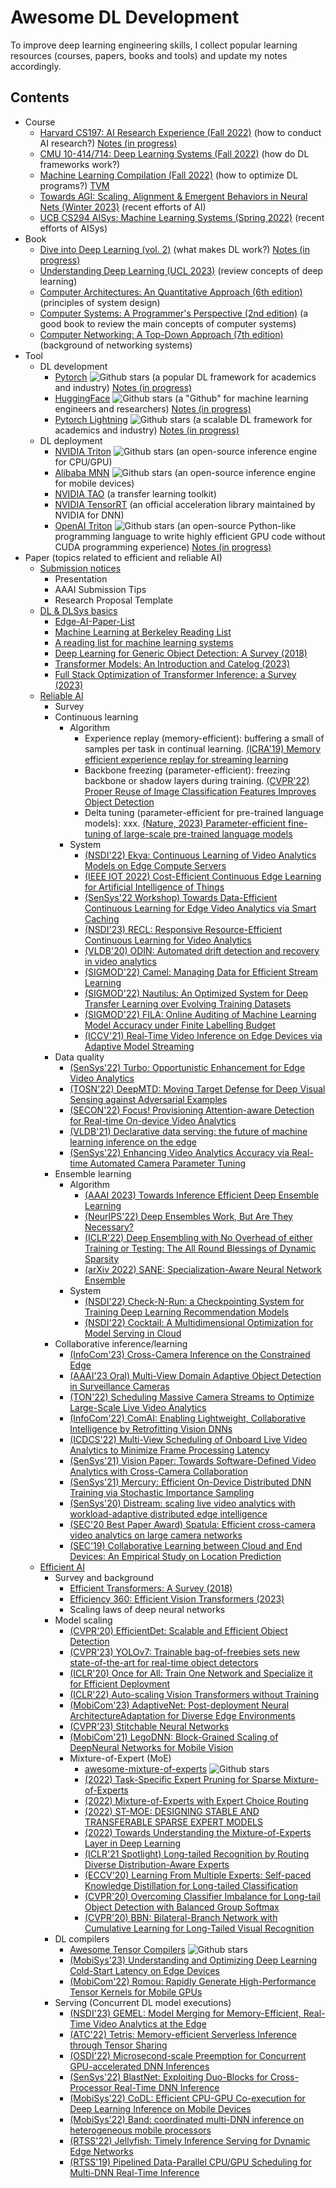 # Awesome DL Development
To improve deep learning engineering skills, I collect popular learning resources (courses, papers, books and tools) and update my notes accordingly.
## Contents
- Course
  - [Harvard CS197: AI Research Experience (Fall 2022)](https://www.cs197.seas.harvard.edu/) (how to conduct AI research?) [Notes (in progress)](https://github.com/Jason-cs18/Awesome-DL-Development/blob/main/Course/Harvard_CS197/readme.md)
  - [CMU 10-414/714: Deep Learning Systems (Fall 2022)](https://dlsyscourse.org/lectures/) (how do DL frameworks work?)
  - [Machine Learning Compilation (Fall 2022)](https://mlc.ai/) (how to optimize DL programs?) [TVM](https://tvm.apache.org/)
  - [Towards AGI: Scaling, Alignment & Emergent Behaviors in Neural Nets (Winter 2023)](https://sites.google.com/view/towards-agi-course/schedule) (recent efforts of AI)
  - [UCB CS294 AISys: Machine Learning Systems (Spring 2022)](https://ucbrise.github.io/cs294-ai-sys-sp22/) (recent efforts of AISys)
- Book
  - [Dive into Deep Learning (vol. 2)](https://d2l.ai/) (what makes DL work?) [Notes (in progress)](https://github.com/Jason-cs18/Awesome-DL-Development/tree/main/Book/D2L)
  - [Understanding Deep Learning (UCL 2023)](https://udlbook.github.io/udlbook/) (review concepts of deep learning)
  - [Computer Architectures: An Quantitative Approach (6th edition)](https://github.com/Jason-cs18/Awesome-DL-Development/blob/main/Book/pdf/Computer%20Architecture%20a%20Quantitative%20Approach%206th.pdf) (principles of system design)
  - [Computer Systems: A Programmer's Perspective (2nd edition)](https://github.com/Jason-cs18/Awesome-DL-Development/blob/main/Book/pdf/CSAPP_2016.pdf) (a good book to review the main concepts of computer systems)
  - [Computer Networking: A Top-Down Approach (7th edition)](https://github.com/Jason-cs18/Awesome-DL-Development/blob/main/Book/pdf/Computer%20Networking%20A%20Top-Down%20Approach%20(7th%20Edition).pdf) (background of networking systems)
- Tool 
  - DL development
    - [Pytorch](https://pytorch.org/) ![Github stars](https://img.shields.io/github/stars/pytorch/pytorch) (a popular DL framework for academics and industry) [Notes (in progress)](https://github.com/Jason-cs18/Awesome-DL-Development/blob/main/Tools/Pytorch/README.md)
    - [HuggingFace](https://huggingface.co/) ![Github stars](https://img.shields.io/github/stars/huggingface/transformers) (a "Github" for machine learning engineers and researchers) [Notes (in progress)](https://github.com/Jason-cs18/Awesome-DL-Development/blob/main/Tools/HuggingFace/README.md)
    - [Pytorch Lightning](https://lightning.ai/docs/pytorch/stable/) ![Github stars](https://img.shields.io/github/stars/Lightning-AI/lightning) (a scalable DL framework for academics and industry) [Notes (in progress)](https://github.com/Jason-cs18/Awesome-DL-Development/blob/main/Tools/Pytorch-Lighning/README.md)
  - DL deployment
    - [NVIDIA Triton](https://developer.nvidia.com/nvidia-triton-inference-server) ![Github stars](https://img.shields.io/github/stars/triton-inference-server/server) (an open-source inference engine for CPU/GPU)
    - [Alibaba MNN](https://github.com/alibaba/MNN) ![Github stars](https://img.shields.io/github/stars/alibaba/MNN) (an open-source inference engine for mobile devices)
    - [NVIDIA TAO](https://developer.nvidia.com/tao-toolkit) (a transfer learning toolkit)
    - [NVIDIA TensorRT](https://github.com/NVIDIA/TensorRT) (an official acceleration library maintained by NVIDIA for DNN)
    - [OpenAI Triton](https://openai.com/research/triton) ![Github stars](https://img.shields.io/github/stars/openai/triton)  (an open-source Python-like programming language to write highly efficient GPU code without CUDA programming experience) [Notes (in progress)](https://github.com/Jason-cs18/Awesome-DL-Development/blob/main/Tools/OpenAI_Triton/readme.md)
- Paper (topics related to efficient and reliable AI)
  - [Submission notices](https://github.com/Jason-cs18/Awesome-DL-Development/blob/main/Paper/submission_notices.md)
    - Presentation
    - AAAI Submission Tips
    - Research Proposal Template
  - [DL & DLSys basics](https://github.com/Jason-cs18/Awesome-DL-Development/blob/main/Paper/dl_sys.md)
    - [Edge-AI-Paper-List](https://github.com/xumengwei/Edge-AI-Paper-List)
    - [Machine Learning at Berkeley Reading List](https://ml.berkeley.edu/reading-list/)
    - [A reading list for machine learning systems](https://jeongseob.github.io/readings_mlsys.html)
    - [Deep Learning for Generic Object Detection: A Survey (2018)](https://arxiv.org/pdf/1809.02165.pdf)
    - [Transformer Models: An Introduction and Catelog (2023)](https://arxiv.org/pdf/2302.07730.pdf)
    - [Full Stack Optimization of Transformer Inference: a Survey (2023)](https://arxiv.org/abs/2302.14017)
  - [Reliable AI](https://github.com/Jason-cs18/Awesome-DL-Development/blob/main/Paper/reliable_ai.md)
    - Survey
    - Continuous learning
      - Algorithm
        - Experience replay (memory-efficient): buffering a small of samples per task in continual learning. [(ICRA'19) Memory efficient experience replay for streaming learning](https://arxiv.org/abs/1809.05922)
        - Backbone freezing (parameter-efficient): freezing backbone or shadow layers during training. [(CVPR'22) Proper Reuse of Image Classification Features Improves Object Detection](https://arxiv.org/abs/2204.00484)
        - Delta tuning (parameter-efficient for pre-trained language models): xxx. [(Nature, 2023) Parameter-efficient fine-tuning of large-scale pre-trained language models](https://www.nature.com/articles/s42256-023-00626-4)
      - System
        - [(NSDI'22) Ekya: Continuous Learning of Video Analytics Models on Edge Compute Servers](https://www.microsoft.com/en-us/research/publication/ekya-continuous-learning-of-video-analytics-models-on-edge-compute-servers/)
        - [(IEEE IOT 2022) Cost-Efficient Continuous Edge Learning for Artificial Intelligence of Things](https://ieeexplore.ieee.org/document/9511621)
        - [(SenSys'22 Workshop) Towards Data-Efficient Continuous Learning for Edge Video Analytics via Smart Caching](https://dl.acm.org/doi/10.1145/3560905.3568430)
        - [(NSDI'23) RECL: Responsive Resource-Efficient Continuous Learning for Video Analytics](https://www.usenix.org/conference/nsdi23/presentation/khani#:~:text=RECL%20is%20a%20new%20video-analytics%20framework%20that%20carefully,the%20expert%20model%20given%20any%20video%20frame%20samples.)
        - [(VLDB'20) ODIN: Automated drift detection and recovery in video analytics](https://dl.acm.org/doi/10.14778/3407790.3407837)
        - [(SIGMOD'22) Camel: Managing Data for Efficient Stream Learning](https://dl.acm.org/doi/10.1145/3514221.3517836)
        - [(SIGMOD'22) Nautilus: An Optimized System for Deep Transfer Learning over Evolving Training Datasets](https://dl.acm.org/doi/10.1145/3514221.3517846)
        - [(SIGMOD'22) FILA: Online Auditing of Machine Learning Model Accuracy under Finite Labelling Budget](https://dl.acm.org/doi/10.1145/3514221.3517904)
        - [(ICCV'21) Real-Time Video Inference on Edge Devices via Adaptive Model Streaming](https://github.com/modelstreaming/ams)
    - Data quality
        - [(SenSys'22) Turbo: Opportunistic Enhancement for Edge Video Analytics](https://jason-cs18.github.io/assets/paper/sensys22turbo.pdf)
        - [(TOSN'22) DeepMTD: Moving Target Defense for Deep Visual Sensing against Adversarial Examples](https://dl.acm.org/doi/abs/10.1145/3469032)
        - [(SECON'22) Focus! Provisioning Attention-aware Detection for Real-time On-device Video Analytics](https://ieeexplore.ieee.org/abstract/document/9918169)
        - [(VLDB'21) Declarative data serving: the future of machine learning inference on the edge](https://dl.acm.org/doi/abs/10.14778/3476249.3476302)
        - [(SenSys'22) Enhancing Video Analytics Accuracy via Real-time Automated Camera Parameter Tuning](https://dl.acm.org/doi/abs/10.1145/3560905.3568527)
    - Ensemble learning
      - Algorithm
        - [(AAAI 2023) Towards Inference Efficient Deep Ensemble Learning](https://arxiv.org/pdf/2301.12378.pdf)
        - [(NeurIPS'22) Deep Ensembles Work, But Are They Necessary?](https://arxiv.org/pdf/2202.06985.pdf)
        - [(ICLR'22) Deep Ensembling with No Overhead of either Training or Testing: The All Round Blessings of Dynamic Sparsity](https://iclr.cc/virtual/2022/poster/6299)
        - [(arXiv 2022) SANE: Specialization-Aware Neural Network Ensemble](https://openreview.net/forum?id=pLNLdHrZmcX)
      - System
        - [(NSDI'22) Check-N-Run: a Checkpointing System for Training Deep Learning Recommendation Models](https://www.usenix.org/conference/nsdi22/presentation/eisenman)
        - [(NSDI'22) Cocktail: A Multidimensional Optimization for Model Serving in Cloud](https://www.usenix.org/conference/nsdi22/presentation/gunasekaran)
    - Collaborative inference/learning
      - [(InfoCom'23) Cross-Camera Inference on the Constrained Edge](https://libinliu0189.github.io/papers/Polly-infocom23.pdf)
      - [(AAAI'23 Oral) Multi-View Domain Adaptive Object Detection in Surveillance Cameras](https://jason-cs18.github.io/assets/paper/MVDAOD_AAAI23_Full.pdf)
      - [(TON'22) Scheduling Massive Camera Streams to Optimize Large-Scale Live Video Analytics](https://ieeexplore.ieee.org/abstract/document/9622882)
      - [(InfoCom'22) ComAI: Enabling Lightweight, Collaborative Intelligence by Retrofitting Vision DNNs](https://ieeexplore.ieee.org/abstract/document/9796769)
      - [(ICDCS'22) Multi-View Scheduling of Onboard Live Video Analytics to Minimize Frame Processing Latency](https://ieeexplore.ieee.org/abstract/document/9912287)
      - [(SenSys'21) Vision Paper: Towards Software-Defined Video Analytics with Cross-Camera Collaboration](https://dl.acm.org/doi/abs/10.1145/3485730.3493453)
      - [(SenSys'21) Mercury: Efficient On-Device Distributed DNN Training via Stochastic Importance Sampling](https://dl.acm.org/doi/abs/10.1145/3485730.3485930)
      - [(SenSys'20) Distream: scaling live video analytics with workload-adaptive distributed edge intelligence](https://dl.acm.org/doi/abs/10.1145/3384419.3430721)
      - [(SEC'20 Best Paper Award) Spatula: Efficient cross-camera video analytics on large camera networks](https://www.microsoft.com/en-us/research/uploads/prod/2020/08/sec20spatula.pdf)
      - [(SEC'19) Collaborative Learning between Cloud and End Devices: An Empirical Study on Location Prediction](https://jason-cs18.github.io/assets/paper/sec19colla.pdf) 
  - [Efficient AI](https://github.com/Jason-cs18/Awesome-DL-Development/blob/main/Paper/efficient_ai.md)
    - Survey and background
      - [Efficient Transformers: A Survey (2018)](https://dl.acm.org/doi/pdf/10.1145/3530811)
      - [Efficiency 360: Efficient Vision Transformers (2023)](https://arxiv.org/pdf/2302.08374.pdf)
      -  Scaling laws of deep neural networks
    - Model scaling
      - [(CVPR'20) EfficientDet: Scalable and Efficient Object Detection](https://arxiv.org/abs/1911.09070)
      - [(CVPR'23) YOLOv7: Trainable bag-of-freebies sets new state-of-the-art for real-time object detectors](https://arxiv.org/pdf/2207.02696.pdf)
      - [(ICLR'20) Once for All: Train One Network and Specialize it for Efficient Deployment](https://arxiv.org/abs/1908.09791)
      - [(ICLR'22) Auto-scaling Vision Transformers without Training](https://arxiv.org/pdf/2202.11921.pdf)
      - [(MobiCom'23) AdaptiveNet: Post-deployment Neural ArchitectureAdaptation for Diverse Edge Environments](https://arxiv.org/abs/2303.07129)
      - [(CVPR'23) Stitchable Neural Networks](https://arxiv.org/abs/2302.06586)
      - [(MobiCom'21) LegoDNN: Block-Grained Scaling of DeepNeural Networks for Mobile Vision](https://github.com/LINC-BIT/legodnn)
      - Mixture-of-Expert (MoE)
        - [awesome-mixture-of-experts](https://github.com/XueFuzhao/awesome-mixture-of-experts#awesome-mixture-of-experts) ![Github stars](https://img.shields.io/github/stars/XueFuzhao/awesome-mixture-of-experts#awesome-mixture-of-experts)
        - [(2022) Task-Specific Expert Pruning for Sparse Mixture-of-Experts](https://arxiv.org/pdf/2206.00277.pdf)
        - [(2022) Mixture-of-Experts with Expert Choice Routing](https://arxiv.org/abs/2202.09368)
        - [(2022) ST-MOE: DESIGNING STABLE AND TRANSFERABLE SPARSE EXPERT MODELS](https://arxiv.org/pdf/2202.08906.pdf)
        - [(2022) Towards Understanding the Mixture-of-Experts Layer in Deep Learning](https://papers.nips.cc/paper_files/paper/2022/file/91edff07232fb1b55a505a9e9f6c0ff3-Paper-Conference.pdf)
        - [(ICLR'21 Spotlight) Long-tailed Recognition by Routing Diverse Distribution-Aware Experts](https://openreview.net/forum?id=D9I3drBz4UC)
        - [(ECCV'20) Learning From Multiple Experts: Self-paced Knowledge Distillation for Long-tailed Classification](https://www.ecva.net/papers/eccv_2020/papers_ECCV/papers/123500239.pdf)
        - [(CVPR'20) Overcoming Classifier Imbalance for Long-tail Object Detection with Balanced Group Softmax](https://openaccess.thecvf.com/content_CVPR_2020/papers/Li_Overcoming_Classifier_Imbalance_for_Long-Tail_Object_Detection_With_Balanced_Group_CVPR_2020_paper.pdf)
        - [(CVPR'20) BBN: Bilateral-Branch Network with Cumulative Learning for Long-Tailed Visual Recognition](https://openaccess.thecvf.com/content_CVPR_2020/papers/Zhou_BBN_Bilateral-Branch_Network_With_Cumulative_Learning_for_Long-Tailed_Visual_Recognition_CVPR_2020_paper.pdf)
    - DL compilers
      - [Awesome Tensor Compilers](https://github.com/merrymercy/awesome-tensor-compilers) ![Github stars](https://img.shields.io/github/stars/merrymercy/awesome-tensor-compilers)
      - [(MobiSys'23) Understanding and Optimizing Deep Learning Cold-Start Latency on Edge Devices](https://arxiv.org/abs/2206.07446)
      - [(MobiCom'22) Romou: Rapidly Generate High-Performance Tensor Kernels for Mobile GPUs](https://www.microsoft.com/en-us/research/publication/romou-rapidly-generate-high-performance-tensor-kernels-for-mobile-gpus/)
    - Serving (Concurrent DL model executions)
      - [(NSDI'23) GEMEL: Model Merging for Memory-Efficient, Real-Time Video Analytics at the Edge](https://web.cs.ucla.edu/~harryxu/papers/gemel-nsdi23.pdf)
      - [(ATC'22) Tetris: Memory-efficient Serverless Inference through Tensor Sharing](https://www.usenix.org/conference/atc22/presentation/li-jie)
      - [(OSDI'22) Microsecond-scale Preemption for Concurrent GPU-accelerated DNN Inferences](https://www.usenix.org/conference/osdi22/presentation/han)
      - [(SenSys'22) BlastNet: Exploiting Duo-Blocks for Cross-Processor Real-Time DNN Inference](https://dl.acm.org/doi/10.1145/3560905.3568520)
      - [(MobiSys'22) CoDL: Efficient CPU-GPU Co-execution for Deep Learning Inference on Mobile Devices](https://chrisplus.me/assets/pdf/mobisys22-CoDL.pdf)
      - [(MobiSys'22) Band: coordinated multi-DNN inference on heterogeneous mobile processors](https://dl.acm.org/doi/abs/10.1145/3498361.3538948)
      - [(RTSS'22) Jellyfish: Timely Inference Serving for Dynamic Edge Networks](https://linwang.info/papers/rtss22-jellyfish.pdf)
      - [(RTSS'19) Pipelined Data-Parallel CPU/GPU Scheduling for Multi-DNN Real-Time Inference](https://ieeexplore.ieee.org/abstract/document/9052147)
